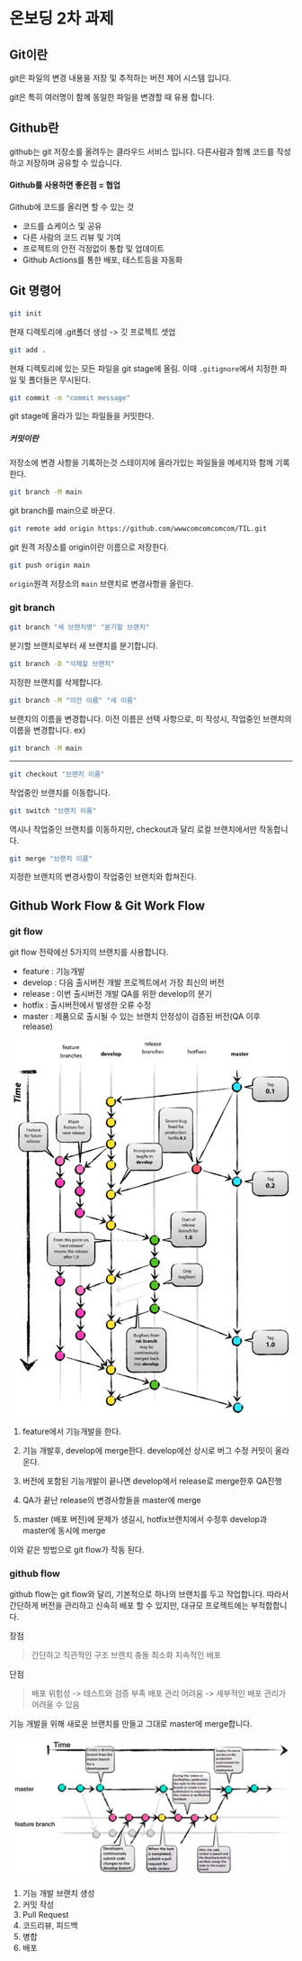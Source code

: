 # 온보딩 2차 과제


## Git이란

git은 파일의 변경 내용을 저장 및 추적하는 버전 제어 시스템 입니다.

git은 특히 여러명이 함께 동일한 파일을 변경할 때 유용 합니다.

## Github란
github는 git 저장소를 올려두는 클라우드 서비스 입니다.
다른사람과 함께 코드를 작성하고 저장하며 공유할 수 있습니다.

#### Github를 사용하면 좋은점 = 협업
Github에 코드를 올리면 할 수 있는 것
+ 코드를 쇼케이스 및 공유
+ 다른 사람의 코드 리뷰 및 기여
+ 프로젝트의 안전 걱정없이 통합 및 업데이트
+ Github Actions를 통한 배포, 테스트등을 자동화

## Git 명령어

```bash
git init
```
현재 디렉토리에 .git폴더 생성
-> 깃 프로젝트 셋업

```bash
git add .
```
현재 디렉토리에 있는 모든 파일을
git stage에 올림.
이때 `.gitignore`에서 지정한 파일 및 폴더들은 무시된다.

```bash
git commit -m "commit message"
```
git stage에 올라가 있는 파일들을
커밋한다.
##### 커밋이란
저장소에 변경 사항을 기록하는것
스테이지에 올라가있는 파일들을 메세지와 함께 기록한다.

```bash
git branch -M main
```
git branch를 main으로 바꾼다.

```bash
git remote add origin https://github.com/wwwcomcomcomcom/TIL.git
```
git 원격 저장소를 origin이란 이름으로 저장한다.
```bash
git push origin main
```
`origin`원격 저장소의 `main` 브랜치로 변경사항을 올린다.

### git branch
```bash
git branch "새 브랜치명" "분기할 브랜치"
```
분기할 브랜치로부터 새 브랜치를 분기합니다.
```bash
git branch -D "삭제할 브랜치"
```
지정한 브랜치를 삭제합니다.
```bash
git branch -M "이전 이름" "새 이름"
```
브랜치의 이름을 변경합니다.
이전 이름은 선택 사항으로, 미 작성시,
작업중인 브랜치의 이름을 변경합니다.
ex)
```bash
git branch -M main
```

---

```bash
git checkout "브랜치 이름"
```
작업중인 브랜치를 이동합니다.
```bash
git switch "브랜치 이름"
```
역시나 작업중인 브랜치를 이동하지만,
checkout과 달리 로컬 브랜치에서만 작동합니다.

```bash
git merge "브랜치 이름"
```
지정한 브랜치의 변경사항이 작업중인 브랜치와 합쳐진다.


## Github Work Flow & Git Work Flow

### git flow
git flow 전략에선 5가지의 브랜치를 사용합니다.

+ feature : 기능개발
+ develop : 다음 출시버전 개발
    프로젝트에서 가장 최신의 버전
+ release : 이번 출시버전 개발
    QA를 위한 develop의 분기
+ hotfix : 출시버전에서 발생한 오류 수정
+ master : 제품으로 출시될 수 있는 브랜치
    안정성이 검증된 버전(QA 이후 release)

![alt text](git-flow_graph.png)

1. feature에서 기능개발을 한다.

2. 기능 개발후, develop에 merge한다.
develop에선 상시로 버그 수정 커밋이 올라온다.

3. 버전에 포함된 기능개발이 끝나면 develop에서
release로 merge한후 QA진행

4. QA가 끝난 release의 변경사항들을 master에 merge

5. master (배포 버전)에 문제가 생길시, hotfix브랜치에서 수정후
develop과 master에 동시에 merge

이와 같은 방법으로 git flow가 작동 된다.

### github flow

github flow는 git flow와 달리,
기본적으로 하나의 브랜치를 두고 작업합니다.
따라서 간단하게 버전을 관리하고 신속히 배포 할 수 있지만,
대규모 프로젝트에는 부적합합니다.

장점
> 간단하고 직관적인 구조
브랜치 충돌 최소화
지속적인 배포


단점
> 배포 위험성 -> 테스트와 검증 부족
배포 관리 어려움 -> 세부적인 배포 관리가 어려울 수 있음


기능 개발을 위해 새로운 브랜치를 만들고 그대로 master에 merge합니다.

![image alt](github-flow_graph.png)

1. 기능 개발 브랜치 생성
2. 커밋 작성
3. Pull Request
4. 코드리뷰, 피드백
5. 병합
6. 배포

